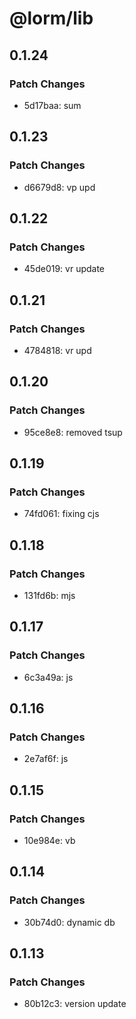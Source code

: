 # @lorm/lib

## 0.1.24

### Patch Changes

- 5d17baa: sum

## 0.1.23

### Patch Changes

- d6679d8: vp upd

## 0.1.22

### Patch Changes

- 45de019: vr update

## 0.1.21

### Patch Changes

- 4784818: vr upd

## 0.1.20

### Patch Changes

- 95ce8e8: removed tsup

## 0.1.19

### Patch Changes

- 74fd061: fixing cjs

## 0.1.18

### Patch Changes

- 131fd6b: mjs

## 0.1.17

### Patch Changes

- 6c3a49a: js

## 0.1.16

### Patch Changes

- 2e7af6f: js

## 0.1.15

### Patch Changes

- 10e984e: vb

## 0.1.14

### Patch Changes

- 30b74d0: dynamic db

## 0.1.13

### Patch Changes

- 80b12c3: version update
